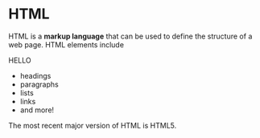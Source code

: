 # HTML

HTML is a **markup language** that can be used to define the structure of a web page. HTML elements include

HELLO

* headings
* paragraphs
* lists
* links
* and more!

The most recent major version of HTML is HTML5.